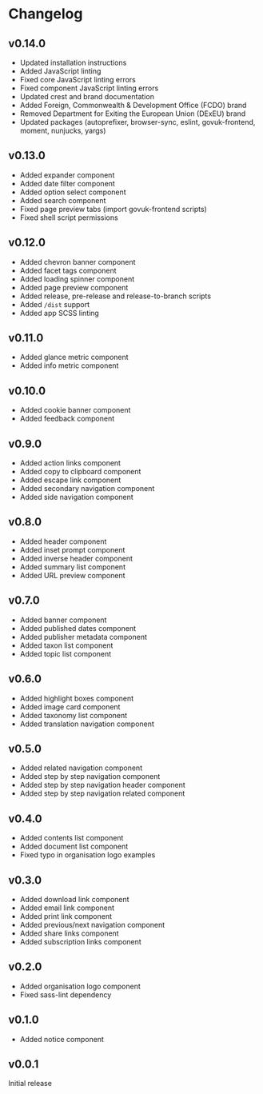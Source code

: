 # Changelog

## v0.14.0

- Updated installation instructions
- Added JavaScript linting
- Fixed core JavaScript linting errors
- Fixed component JavaScript linting errors
- Updated crest and brand documentation
- Added Foreign, Commonwealth & Development Office (FCDO) brand
- Removed Department for Exiting the European Union (DExEU) brand
- Updated packages (autoprefixer, browser-sync, eslint, govuk-frontend, moment, nunjucks, yargs)

## v0.13.0

- Added expander component
- Added date filter component
- Added option select component
- Added search component
- Fixed page preview tabs (import govuk-frontend scripts)
- Fixed shell script permissions

## v0.12.0

- Added chevron banner component
- Added facet tags component
- Added loading spinner component
- Added page preview component
- Added release, pre-release and release-to-branch scripts
- Added `/dist` support
- Added app SCSS linting

## v0.11.0

- Added glance metric component
- Added info metric component

## v0.10.0

- Added cookie banner component
- Added feedback component

## v0.9.0

- Added action links component
- Added copy to clipboard component
- Added escape link component
- Added secondary navigation component
- Added side navigation component

## v0.8.0

- Added header component
- Added inset prompt component
- Added inverse header component
- Added summary list component
- Added URL preview component

## v0.7.0

- Added banner component
- Added published dates component
- Added publisher metadata component
- Added taxon list component
- Added topic list component

## v0.6.0

- Added highlight boxes component
- Added image card component
- Added taxonomy list component
- Added translation navigation component

## v0.5.0

- Added related navigation component
- Added step by step navigation component
- Added step by step navigation header component
- Added step by step navigation related component

## v0.4.0

- Added contents list component
- Added document list component
- Fixed typo in organisation logo examples

## v0.3.0

- Added download link component
- Added email link component
- Added print link component
- Added previous/next navigation component
- Added share links component
- Added subscription links component

## v0.2.0

- Added organisation logo component
- Fixed sass-lint dependency

## v0.1.0

- Added notice component

## v0.0.1

Initial release